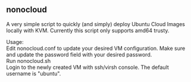 ## nonocloud

A very simple script to quickly (and simply) deploy Ubuntu Cloud Images locally with KVM. Currently this script only supports amd64 trusty.

Usage:  
Edit nonocloud.conf to update your desired VM configuration. Make sure and update the password field with your       desired password.  
Run nonocloud.sh  
Login to the newly created VM with ssh/virsh console. The default username is "ubuntu".  
